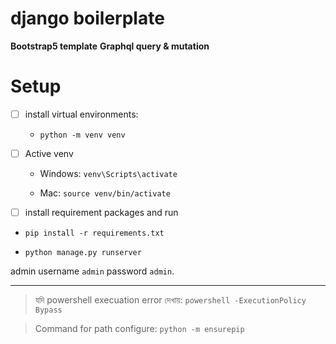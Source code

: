 # django boilerplate 
**Bootstrap5 template**
**Graphql query & mutation**


 

# Setup
- [ ]  install virtual environments: 
    - `python -m venv venv`

- [ ]  Active venv
    -  Windows:
`venv\Scripts\activate`

    -   Mac:
`source venv/bin/activate` 


- [ ]  install requirement packages and run

  - `pip install -r requirements.txt`

  - `python manage.py runserver`

 admin username `admin` password `admin`. 

---------------
>যদি powershell execuation error দেখায়: 
`powershell -ExecutionPolicy Bypass` 

>Command for path configure: 
`python -m ensurepip`

